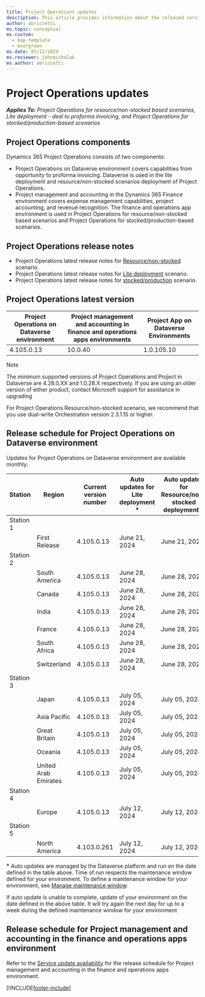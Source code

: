 ```yaml
---
title: Project Operations updates
description: This article provides information about the released versions of Dynamics 365 Project Operations.
author: abriccetti
ms.topic: conceptual
ms.custom: 
  - bap-template
  - evergreen
ms.date: 07/12/2024
ms.reviewer: johnmichalak
ms.author: abriccetti
---
```


# Project Operations updates

_**Applies To:** Project Operations for resource/non-stocked based scenarios, Lite deployment - deal to proforma invoicing, and Project Operations for stocked/production-based scenarios_



## Project Operations components

Dynamics 365 Project Operations consists of two components:

- Project Operations on Dataverse environment covers capabilities from opportunity to proforma invoicing. Dataverse is used in the lite deployment and resource/non-stocked scenarios deployment of Project Operations.
- Project management and accounting in the Dynamics 365 Finance environment covers expense management capabilities, project accounting, and revenue recognition. The finance and operations app environment is used in Project Operations for resource/non-stocked based scenarios and Project Operations for stocked/production-based scenarios.

## Project Operations release notes
- Project Operations latest release notes for [Resource/non-stocked](whats-new-july-2024-resource-based.md) scenario.
- Project Operations latest release notes for [Lite deployment](../pro/whats-new/whats-new-july-2024-lite.md) scenario.
- Project Operations latest release notes for [stocked/production](../prod-pma/whats-new/whats-new-Feb-2024-stocked.md) scenario.

## Project Operations latest version

| Project Operations on Dataverse environment | Project management and accounting in finance and operations apps environments | Project App on Dataverse Environments |
| --- | --- | --- |
| 4.105.0.13 | 10.0.40 | 1.0.105.10 |

> [!NOTE]
> The minimum supported versions of Project Operations and Project in Dataverse are 4.28.0.XX and 1.0.28.X respectively. If you are using an older version of either product, contact Microsoft support for assistance in upgrading

For Project Operations Resource/non-stocked scenario, we recommend that you use dual-write Orchestration version 2.3.1.15 or higher.

## Release schedule for Project Operations on Dataverse environment

Updates for Project Operations on Dataverse environment are available monthly. 

| Station | Region | Current version number | Auto updates for Lite deployment * | Auto updates for Resource/non-stocked deployment * | Next version number | Next version generally available |
|-----------|-----------------------|-----------------|--------------------|---------------------|---------------------|---------------------|
| Station 1 |   &nbsp;              |    &nbsp;       | &nbsp;             |      &nbsp;         |      &nbsp;         |      &nbsp;         |
|   &nbsp;  | First Release         |  4.105.0.13     | June 21, 2024   | June 21, 2024    | 4.106.0.25          | July 15, 2024   |
| Station 2 |   &nbsp;              |    &nbsp;       | &nbsp;             |      &nbsp;         |      &nbsp;         |      &nbsp;         |
|   &nbsp;  | South America         |  4.105.0.13     | June 28, 2024   | June 28, 2024   | 4.106.0.25          | July 16, 2024   |
|   &nbsp;  | Canada                |  4.105.0.13     | June 28, 2024   | June 28, 2024    | 4.106.0.25          | July 16, 2024   |
|   &nbsp;  | India                 |  4.105.0.13     | June 28, 2024   | June 28, 2024    | 4.106.0.25          | July 16, 2024   |
|   &nbsp;  | France                |  4.105.0.13     | June 28, 2024   | June 28, 2024    | 4.106.0.25         | July 16, 2024   |
|   &nbsp;  | South Africa          |  4.105.0.13     | June 28, 2024   | June 28, 2024   | 4.106.0.25          | July 16, 2024   |
|   &nbsp;  | Switzerland           |  4.105.0.13     | June 28, 2024   | June 28, 2024    | 4.106.0.25          | July 16, 2024   |
| Station 3 |      &nbsp;           |     &nbsp;      |     &nbsp;         |      &nbsp;         |      &nbsp;         |      &nbsp;         |
|   &nbsp;  | Japan                 |  4.105.0.13     | July 05, 2024   | July 05, 2024    | 4.106.0.25         | July 19, 2024   |
|   &nbsp;  | Asia Pacific          |  4.105.0.13     | July 05, 2024   | July 05, 2024    | 4.106.0.25          | July 19, 2024   |
|   &nbsp;  | Great Britain         |  4.105.0.13     | July 05, 2024   | July 05, 2024    | 4.106.0.25          | July 19, 2024   |
|   &nbsp;  | Oceania               |  4.105.0.13     | July 05, 2024   | July 05, 2024    | 4.106.0.25          | July 19, 2024    |
|   &nbsp;  | United Arab Emirates  |  4.105.0.13     | July 05, 2024   | July 05, 2024    | 4.106.0.25          | July 19, 2024   |
| Station 4 |     &nbsp;            |     &nbsp;      |     &nbsp;         |      &nbsp;         |      &nbsp;         |      &nbsp;         |
|   &nbsp;  | Europe                |  4.105.0.13     | July 12, 2024   | July 12, 2024    | 4.106.0.25          | August 13, 2024    |
| Station 5 |     &nbsp;            |     &nbsp;      |     &nbsp;         |      &nbsp;         |      &nbsp;         |      &nbsp;         |
|   &nbsp;  | North America         |  4.103.0.261     | July 12, 2024  | July 12, 2024   | 4.106.0.25          | August 13, 2024    |

__\*__ Auto updates are managed by the Dataverse platform and run on the date defined in the table above. Time of run respects the maintenance window defined for your environment. To define a maintenance window for your environment, see [Manage maintenance window](/power-platform/admin/manage-maintenance-window).

If auto update is unable to complete, update of your environment on the date defined in the above table. It will try again the next day for up to a week during the defined maintenance window for your environment

## Release schedule for Project management and accounting in the finance and operations apps environment

Refer to the [Service update availability](/dynamics365/fin-ops-core/fin-ops/get-started/public-preview-releases?toc=%2fdynamics365%2ffinance%2ftoc.json) for the release schedule for Project management and accounting in the finance and operations apps environment. 

[!INCLUDE[footer-include](../includes/footer-banner.md)]
